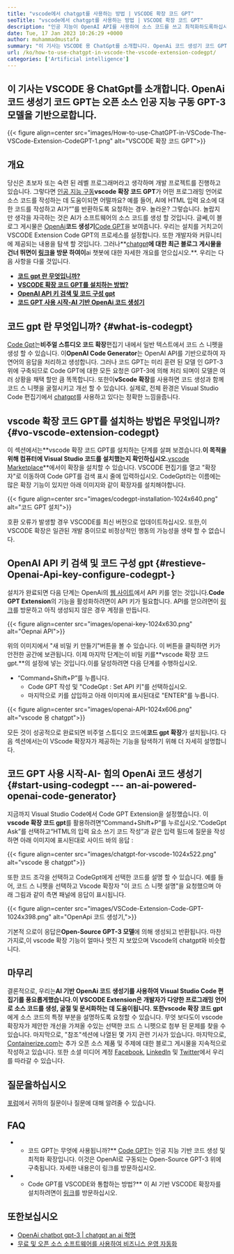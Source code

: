 ```yaml
---
title: "vscode에서 chatgpt를 사용하는 방법 | VSCODE 확장 코드 GPT" 
seoTitle: "vscode에서 chatgpt를 사용하는 방법 | VSCODE 확장 코드 GPT" 
description: "인공 지능이 OpenAI API를 사용하여 소스 코드를 쓰고 최적화하도록하십시오. VSCODE Extension Code GPT는 오픈 소스 NLP 모델 인 GPT-3으로 구동됩니다." 
date: Tue, 17 Jan 2023 10:26:29 +0000
author: muhammadmustafa
summary: "이 기사는 VSCODE 용 ChatGpt를 소개합니다. OpenAi 코드 생성기 코드 GPT는 오픈 소스 인공 지능 구동 GPT-3 모델을 기반으로합니다." 
url: /ko/how-to-use-chatgpt-in-vscode-the-vscode-extension-codegpt/
categories: ['Artificial intelligence']
---
```


## **이 기사는 VSCODE 용 ChatGpt를 소개합니다. OpenAi 코드 생성기 코드 GPT는 오픈 소스 인공 지능 구동 GPT-3 모델을 기반으로합니다.**

{{< figure align=center src="images/How-to-use-ChatGPT-in-VSCode-The-VSCode-Extension-CodeGPT-1.png" alt="VSCODE 확장 코드 GPT">}}


## 개요
당신은 초보자 또는 숙련 된 레벨 프로그래머라고 생각하며 개발 프로젝트를 진행하고 있습니다. 그렇다면 [인공 지능 구동][1]**vscode 확장 코드 GPT**가 어떤 프로그래밍 언어로 소스 코드를 작성하는 데 도움이되면 어떨까요? 예를 들어, AI에 HTML 입력 요소에 대한 코드를 작성하고 AI가“”를 반환하도록 요청하는 경우. 놀라운?
그렇습니다. 놀랍지 만 생각을 자극하는 것은 AI가 소프트웨어의 소스 코드를 생성 할 것입니다. 글쎄,이 블로그 게시물은 [OpenAi][2]**코드 생성기**[Code GPT][3]을 보여줍니다. 우리는 설치를 거치고이 VSCODE Extension Code GPT의 프로세스를 설정합니다. 또한 개발자와 커뮤니티에 제공되는 내용을 탐색 할 것입니다. 그러나**[chatgpt][5]**에 대한 최근 블로그 게시물을 건너 뛰면이 [링크][6]을 방문 하여이**ai 챗봇에 대한 자세한 개요를 얻으십시오.**.
우리는 다음 사항을 다룰 것입니다.
* [**코드 gpt 란 무엇입니까?**][7]
* [**VSCODE 확장 코드 GPT를 설치하는 방법?**][8]
* [**OpenAI API 키 검색 및 코드 구성 gpt**][9]
* [**코드 GPT 사용 시작-AI 기반 OpenAi 코드 생성기**][10]

## 코드 gpt 란 무엇입니까?   {#what-is-codegpt}
[Code Gpt][3]는**비주얼 스튜디오 코드 확장**편집기 내에서 일반 텍스트에서 코드 스 니펫을 생성 할 수 있습니다. 이**OpenAI Code Generator**는 OpenAI API를 기반으로하여 자연어의 응답을 처리하고 생성합니다. 그러나 코드 GPT는 미리 훈련 된 모델 인 GPT-3 위에 구축되므로 Code GPT에 대한 모든 요청은 GPT-3에 의해 처리 되며이 모델은 여러 상황을 채택 할만 큼 똑똑합니다. 또한이**vScode 확장**를 사용하면 코드 생성과 함께 코드 스 니펫을 굴절시키고 개선 할 수 있습니다. 실제로, 전체 환경은 Visual Studio Code 편집기에서 [chatgpt][11]를 사용하고 있다는 정확한 느낌을줍니다.

## vscode 확장 코드 GPT를 설치하는 방법은 무엇입니까?   {#vo-vscode-extension-codegpt}
이 섹션에서는**vscode 확장 코드 GPT를 설치하는 단계를 살펴 보겠습니다.**이 목적을 위해 컴퓨터에 Visual Studio 코드를 설치했는지 확인하십시오.**[vscode Marketplace][12]**에서이 확장을 설치할 수 있습니다.
VSCODE 편집기를 열고 "확장자"로 이동하여 Code GPT를 검색 표시 줄에 입력하십시오. CodeGpt라는 이름에는 많은 확장 기능이 있지만 아래 이미지와 같이 확장자를 설치해야합니다.

{{< figure align=center src="images/codegpt-installation-1024x640.png" alt="코드 GPT 설치">}}

호환 오류가 발생할 경우 VSCODE를 최신 버전으로 업데이트하십시오. 또한,이 VSCODE 확장은 일관된 개발 중이므로 비정상적인 행동의 가능성을 생략 할 수 없습니다.

## OpenAI API 키 검색 및 코드 구성 gpt   {#restieve-Openai-Api-key-configure-codegpt-}
설치가 완료되면 다음 단계는 OpenAi의 [웹 사이트][13]에서 API 키를 얻는 것입니다.**Code GPT Extension**의 기능을 활성화하려면이 API 키가 필요합니다. API를 얻으려면이 [링크][13]를 방문하고 아직 생성되지 않은 경우 계정을 만듭니다.

{{< figure align=center src="images/openai-key-1024x630.png" alt="Oepnai API">}}

위의 이미지에서 "새 비밀 키 만들기"버튼을 볼 수 있습니다. 이 버튼을 클릭하면 키가 안전한 공간에 보관됩니다. 이제 마지막 단계는이 비밀 키를**vscode 확장 코드 gpt.**의 설정에 넣는 것입니다.이를 달성하려면 다음 단계를 수행하십시오.
* “Command+Shift+P”를 누릅니다.
  * Code GPT 작성 및 "CodeGpt : Set API 키"를 선택하십시오.
  * 마지막으로 키를 삽입하고 아래 이미지에 표시된대로 "ENTER"를 누릅니다.

{{< figure align=center src="images/openai-API-1024x606.png" alt="vscode 용 chatgpt">}}

모든 것이 성공적으로 완료되면 비주얼 스튜디오 코드에**코드 gpt 확장**가 설치됩니다. 다음 섹션에서는이 VScode 확장자가 제공하는 기능을 탐색하기 위해 더 자세히 설명합니다.

## 코드 GPT 사용 시작-AI- 힘의 OpenAi 코드 생성기   {#start-using-codegpt --- an-ai-powered-openai-code-generator}
지금까지 Visual Studio Code에서 Code GPT Extension을 설정했습니다. 이**vscode 확장 코드 gpt**를 활용하려면“Command+Shift+P”를 누르십시오.“CodeGpt Ask”를 선택하고“HTML의 입력 요소 쓰기 코드 작성”과 같은 입력 필드에 질문을 작성하면 아래 이미지에 표시된대로 사이드 바의 응답 :

{{< figure align=center src="images/chatgpt-for-vscode-1024x522.png" alt="vscode 용 chatgpt">}}

또한 코드 조각을 선택하고 CodeGpt에게 선택한 코드를 설명 할 수 있습니다. 예를 들어, 코드 스 니펫을 선택하고 Vscode 확장자 "이 코드 스 니펫 설명"을 요청했으며 아래 그림과 같이 측면 패널에 응답이 표시됩니다.

{{< figure align=center src="images/VSCode-Extension-Code-GPT-1024x398.png" alt="OpenApi 코드 생성기,">}}

기본적 으로이 응답은**Open-Source GPT-3 모델**에 의해 생성되고 반환됩니다. 마찬가지로,이 vscode 확장 기능이 얼마나 멋진 지 보았으며 Vscode의 chatgpt와 비슷합니다.

## 마무리
결론적으로, 우리는**AI 기반 OpenAi 코드 생성기를 사용하여 Visual Studio Code 편집기를 풍요롭게했습니다.**이 VSCODE Extension은 개발자가 다양한 프로그래밍 언어로 소스 코드를 생성, 굴절 및 문서화하는 데 도움이됩니다. 또한**vscode 확장 코드 gpt**에게 소스 코드의 특정 부분을 설명하도록 요청할 수 있습니다. 무엇 보다도이 vscode 확장자가 제안한 개선을 가져올 수있는 선택한 코드 스 니펫으로 첨부 된 문제를 찾을 수 있습니다. 마지막으로, "참조"섹션에 나열된 몇 가지 관련 기사가 있습니다.
마지막으로, [Containerize.com][4]는 추가 오픈 소스 제품 및 주제에 대한 블로그 게시물을 지속적으로 작성하고 있습니다. 또한 소셜 미디어 계정 [Facebook][14], [LinkedIn][15] 및 [Twitter][16]에서 우리를 따라갈 수 있습니다.

## 질문을하십시오
[포럼][17]에서 귀하의 질문이나 질문에 대해 알려줄 수 있습니다.

## FAQ
* * 코드 GPT는 무엇에 사용됩니까?**
[Code GPT][3]는 인공 지능 기반 코드 생성 및 최적화 확장입니다. 이것은 OpenAI로 구동되는 Open-Source GPT-3 위에 구축됩니다. 자세한 내용은이 링크를 방문하십시오.
* * Code GPT를 VSCODE와 통합하는 방법?**
이 AI 기반 VSCODE 확장자를 설치하려면이 [링크][9]를 방문하십시오.

## 또한보십시오
  * [OpenAi chatbot gpt-3 | chatgpt an ai 혁명][6]
  * [무료 및 오픈 소스 소프트웨어를 사용하여 비즈니스 운영 자동화][18]

  
[1]: https://blog.containerize.com/category/artificial-intelligence/
[2]: https://openai.com/
[3]: https://marketplace.visualstudio.com/items?itemName=timkmecl.codegpt3
[4]: https://www.containerize.com/
[5]: https://en.wikipedia.org/wiki/GPT-3
[6]: https://blog.containerize.com/artificial-intelligence/what-is-openai-chatbot-gpt-3-chatgpt-an-ai-revolution/
[7]: #What-is-CodeGPT
[8]: #How-to-install-the-VSCode-extension-CodeGPT
[9]: #Retrieve-OpenAI-API-Key-configure-CodeGPT-
[10]: #Start-using-CodeGPT---an-AI-Powered-OpenAI-Code-Generator
[11]: https://openai.com/blog/chatgpt/
[12]: https://marketplace.visualstudio.com/vscode
[13]: https://beta.openai.com/account/api-keys
[14]: https://web.facebook.com/containerize
[15]: https://www.linkedin.com/company/containerize/
[16]: https://twitter.com/containerize_co
[17]: https://forum.containerize.com/
[18]: https://blog.containerize.com/blogging/automate-business-operations-using-open-source-software/
